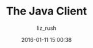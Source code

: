 ---
layout: article
title:  "The Java Client"
excerpt: "Get familiar with the Java client"
date: 2016-01-11 15:00:38
repository: https://github.com/algorithmiaio/algorithmia-java.git
categories: clients2
tags: [clients]
show_related: true
author: liz_rush
image:
    teaser: /language_logos/java.png
---